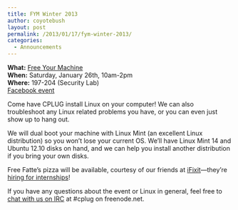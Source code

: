```yaml
---
title: FYM Winter 2013
author: coyotebush
layout: post
permalink: /2013/01/17/fym-winter-2013/
categories:
  - Announcements
---
```

**What:** [Free Your Machine][1]  
**When:** Saturday, January 26th, 10am-2pm  
**Where:** 197-204 (Security Lab)  
[Facebook event][2]

Come have CPLUG install Linux on your computer! We can also troubleshoot any Linux related problems you have, or you can even just show up to hang out.

We will dual boot your machine with Linux Mint (an excellent Linux distribution) so you won&#8217;t lose your current OS. We’ll have Linux Mint 14 and Ubuntu 12.10 disks on hand, and we can help you install another distribution if you bring your own disks.

Free Fatte’s pizza will be available, courtesy of our friends at [iFixit][3]&mdash;they&#8217;re [hiring for internships][4]!

If you have any questions about the event or Linux in general, feel free to [chat with us on IRC][5] at #cplug on freenode.net.

 [1]: http://cplug.org/events/fym/ "FYM"
 [2]: https://www.facebook.com/events/110742489102859/
 [3]: http://www.ifixit.com/
 [4]: http://www.ifixit.com/Info/Jobs
 [5]: http://cplug.org/irc/ "IRC"